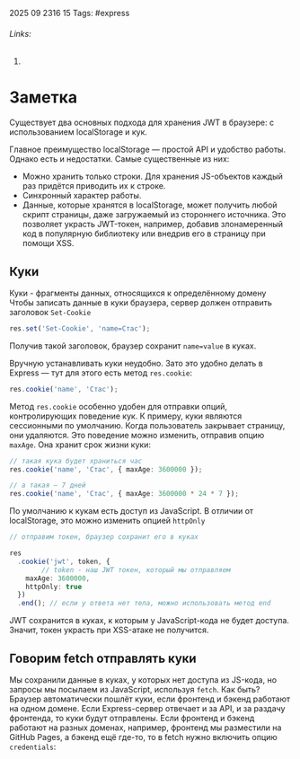 2025 09 2316 15
Tags: #express 
###### Links: 
1) 
# Заметка
Существует два основных подхода для хранения JWT в браузере: c использованием localStorage и кук.

Главное преимущество localStorage — простой API и удобство работы. Однако есть и недостатки. Самые существенные из них:

- Можно хранить только строки. Для хранения JS-объектов каждый раз придётся приводить их к строке.
- Синхронный характер работы.
- Данные, которые хранятся в localStorage, может получить любой скрипт страницы, даже загружаемый из стороннего источника. Это позволяет украсть JWT-токен, например, добавив злонамеренный код в популярную библиотеку или внедрив его в страницу при помощи XSS.

## Куки
Куки - фрагменты данных, относящихся к определённому домену
Чтобы записать данные в куки браузера, сервер должен отправить заголовок `Set-Cookie`
```ts
res.set('Set-Cookie', 'name=Стас');
```
Получив такой заголовок, браузер сохранит `name=value` в куках.

Вручную устанавливать куки неудобно. Зато это удобно делать в Express — тут для этого есть метод `res.cookie`:
```ts
res.cookie('name', 'Стас');
```
Метод `res.cookie` особенно удобен для отправки опций, контролирующих поведение кук. К примеру, куки являются сессионными по умолчанию. Когда пользователь закрывает страницу, они удаляются. Это поведение можно изменить, отправив опцию `maxAge`. Она хранит срок жизни куки:
```ts
// такая кука будет храниться час
res.cookie('name', 'Стас', { maxAge: 3600000 });

// а такая — 7 дней
res.cookie('name', 'Стас', { maxAge: 3600000 * 24 * 7 });
```
По умолчанию к кукам есть доступ из JavaScript. В отличии от localStorage, это можно изменить опцией `httpOnly`
```ts
// отправим токен, браузер сохранит его в куках

res
  .cookie('jwt', token, {
        // token - наш JWT токен, который мы отправляем
    maxAge: 3600000,
    httpOnly: true
  })
  .end(); // если у ответа нет тела, можно использовать метод end
```
JWT сохранится в куках, к которым у JavaScript-кода не будет доступа. Значит, токен украсть при XSS-атаке не получится.
## Говорим fetch отправлять куки
Мы сохранили данные в куках, у которых нет доступа из JS-кода, но запросы мы посылаем из JavaScript, используя `fetch`. Как быть? Браузер автоматически пошлёт куки, если фронтенд и бэкенд работают на одном домене. Если Express-сервер отвечает и за API, и за раздачу фронтенда, то куки будут отправлены.
Если фронтенд и бэкенд работают на разных доменах, например, фронтенд мы разместили на GitHub Pages, а бэкенд ещё где-то, то в fetch нужно включить опцию `credentials`:
```t
```